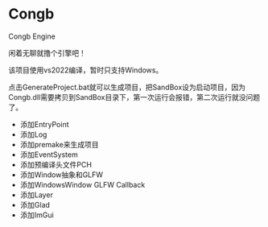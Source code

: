 # Congb
Congb Engine

闲着无聊就撸个引擎吧！

该项目使用vs2022编译，暂时只支持Windows。

点击GenerateProject.bat就可以生成项目，把SandBox设为启动项目，因为Congb.dll需要拷贝到SandBox目录下，第一次运行会报错，第二次运行就没问题了。

- 添加EntryPoint
- 添加Log
- 添加premake来生成项目
- 添加EventSystem
- 添加预编译头文件PCH
- 添加Window抽象和GLFW
- 添加WindowsWindow GLFW Callback
- 添加Layer
- 添加Glad
- 添加ImGui
